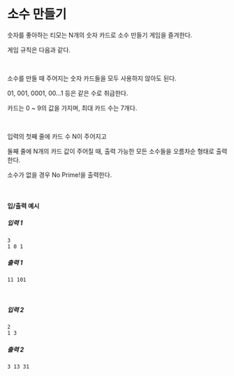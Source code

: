 # 소수 만들기

숫자를 좋아하는 티모는 N개의 숫자 카드로 소수 만들기 게임을 즐겨한다.

게임 규칙은 다음과 같다.

<br>

소수를 만들 때 주어지는 숫자 카드들을 모두 사용하지 않아도 된다.

01, 001, 0001, 00...1 등은 같은 수로 취급한다.

카드는 0 ~ 9의 값을 가지며, 최대 카드 수는 7개다.

<br>

입력의 첫째 줄에 카드 수 N이 주어지고

둘째 줄에 N개의 카드 값이 주어질 때, 출력 가능한 모든 소수들을 오름차순 형태로 출력한다.

소수가 없을 경우 No Prime!을 출력한다.

<br>

#### 입/출력 예시

##### 입력 1
```
3
1 0 1
```

##### 출력 1
```
11 101
```

<br>

##### 입력 2
```
2
1 3
```

##### 출력 2
```
3 13 31
```
